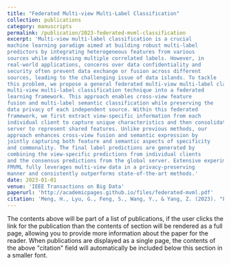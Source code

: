 ```yaml
---
title: "Federated Multi-view Multi-Label Classification"
collection: publications
category: manuscripts
permalink: /publication/2023-federated-mvml-classification
excerpt: 'Multi-view multi-label classification is a crucial
machine learning paradigm aimed at building robust multi-label
predictors by integrating heterogeneous features from various
sources while addressing multiple correlated labels. However, in
real-world applications, concerns over data confidentiality and
security often prevent data exchange or fusion across different
sources, leading to the challenging issue of data islands. To tackle
this problem, we propose a general federated multi-view multi-label classification method, FMVML, which integrates a novel
multi-view multi-label classification technique into a federated
learning framework. This approach enables cross-view feature
fusion and multi-label semantic classification while preserving the
data privacy of each independent source. Within this federated
framework, we first extract view-specific information from each
individual client to capture unique characteristics and then consolidate consensus information from different views on the global
server to represent shared features. Unlike previous methods, our
approach enhances cross-view fusion and semantic expression by
jointly capturing both feature and semantic aspects of specificity
and commonality. The final label predictions are generated by
combining the view-specific predictions from individual clients
and the consensus predictions from the global server. Extensive experiments across various applications demonstrate that
FMVML fully leverages multi-view data in a privacy-preserving
manner and consistently outperforms state-of-the-art methods.'
date: 2023-01-01
venue: 'IEEE Transactions on Big Data'
paperurl: 'http://academicpages.github.io/files/federated-mvml.pdf'
citation: 'Meng, H., Lyu, G., Feng, S., Wang, Y., & Yang, Z. (2023). "Federated Multi-view Multi-Label Classification." <i>IEEE Transactions on Big Data</i> (major revision).'
---
```


The contents above will be part of a list of publications, 
if the user clicks the link for the publication than the contents of section will be rendered as a full page, 
allowing you to provide more information about the paper for the reader. When publications are displayed as a single page, 
the contents of the above "citation" field will automatically be included below this section in a smaller font.
